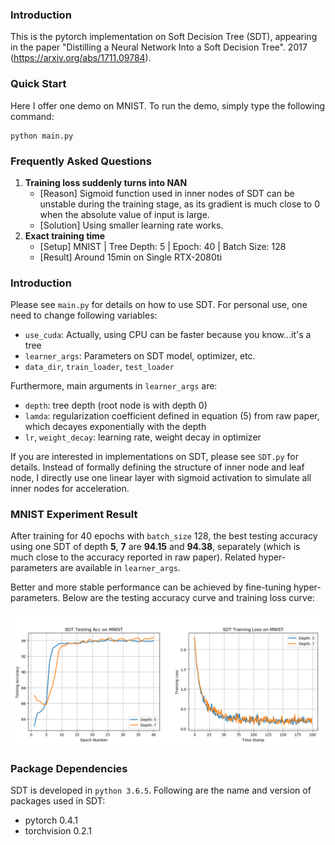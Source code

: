 ### Introduction 
This is the pytorch implementation on Soft Decision Tree (SDT), appearing in the paper "Distilling a Neural Network Into a Soft Decision Tree". 2017 (https://arxiv.org/abs/1711.09784).

### Quick Start 
Here I offer one demo on MNIST. To run the demo, simply type the following command:
``` 
python main.py 
``` 

### Frequently Asked Questions
1. **Training loss suddenly turns into NAN**
    * [Reason] Sigmoid function used in inner nodes of SDT can be unstable during the training stage, as its gradient is much close to 0 when the absolute value of input is large.
    * [Solution] Using smaller learning rate works.
2. **Exact training time**
    * [Setup] MNIST | Tree Depth: 5 | Epoch: 40 | Batch Size: 128
    * [Result] Around 15min on Single RTX-2080ti

### Introduction
Please see `main.py` for details on how to use SDT. For personal use, one need to change following variables:

- `use_cuda`: Actually, using CPU can be faster because you know...it's a tree
- `learner_args`: Parameters on SDT model, optimizer, etc.
- `data_dir`, `train_loader`, `test_loader`

Furthermore, main arguments in `learner_args` are:

- `depth`: tree depth (root node is with depth 0)
- `lamda`: regularization coefficient defined in equation (5) from raw paper, which decayes exponentially with the depth
- `lr`, `weight_decay`: learning rate, weight decay in optimizer

If you are interested in implementations on SDT, please see `SDT.py` for details. Instead of formally defining the structure of inner node and leaf node, I directly use one linear layer with sigmoid activation to simulate all inner nodes for acceleration.

### MNIST Experiment Result
After training for 40 epochs with `batch_size` 128, the best testing accuracy using one SDT of depth **5**, **7** are **94.15** and **94.38**, separately (which is much close to the accuracy reported in raw paper). Related hyper-parameters are available in `learner_args`.

Better and more stable performance can be achieved by fine-tuning hyper-parameters. Below are the testing accuracy curve and training loss curve:

![MNIST Experiment Result](./mnist_experiment.png)

### Package Dependencies
SDT is developed in `python 3.6.5`. Following are the name and version of packages used in SDT: 

 - pytorch 0.4.1
 - torchvision 0.2.1
